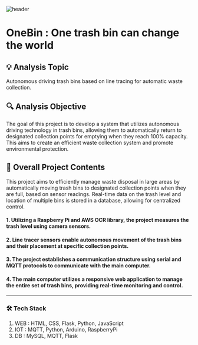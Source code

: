 ![header](https://capsule-render.vercel.app/api?type=waving&color=auto&height=100&section=header&fontSize=90)

# OneBin : One trash bin can change the world

## 💡 Analysis Topic 

Autonomous driving trash bins based on line tracing for automatic waste collection.



## 🔍 Analysis Objective

The goal of this project is to develop a system that utilizes autonomous driving technology in trash bins, allowing them to automatically return to designated collection points for emptying when they reach 100% capacity. This aims to create an efficient waste collection system and promote environmental protection.



## 📑 Overall Project Contents

This project aims to efficiently manage waste disposal in large areas by automatically moving trash bins to designated collection points when they are full, based on sensor readings. Real-time data on the trash level and location of multiple bins is stored in a database, allowing for centralized control.

#### 1. Utilizing a Raspberry Pi and AWS OCR library, the project measures the trash level using camera sensors.

#### 2. Line tracer sensors enable autonomous movement of the trash bins and their placement at specific collection points.

#### 3. The project establishes a communication structure using serial and MQTT protocols to communicate with the main computer.

#### 4. The main computer utilizes a responsive web application to manage the entire set of trash bins, providing real-time monitoring and control.
---

### 🛠 Tech Stack

1. WEB : HTML, CSS, Flask, Python, JavaScript
2. IOT : MQTT, Python, Arduino, RaspberryPi
3. DB : MySQL, MQTT, Flask
